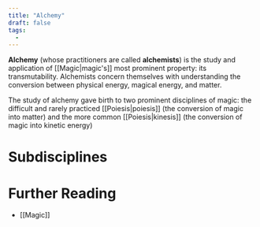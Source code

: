 ```yaml
---
title: "Alchemy"
draft: false
tags:
  - 
---
```


**Alchemy** (whose practitioners are called **alchemists**) is the study and application of [[Magic|magic's]] most prominent property: its transmutability. Alchemists concern themselves with understanding the conversion between physical energy, magical energy, and matter.

The study of alchemy gave birth to two prominent disciplines of magic: the difficult and rarely practiced [[Poiesis|poiesis]] (the conversion of magic into matter) and the more common [[Poiesis|kinesis]] (the conversion of magic into kinetic energy)

# Subdisciplines

# Further Reading
- [[Magic]]